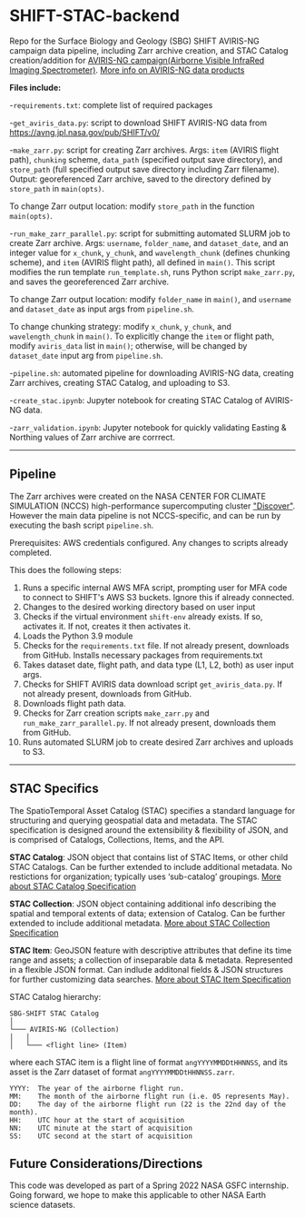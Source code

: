 # SHIFT-STAC-backend
Repo for the Surface Biology and Geology (SBG) SHIFT AVIRIS-NG campaign data pipeline, including Zarr archive creation, and STAC Catalog creation/addition for [AVIRIS-NG campaign(Airborne Visible InfraRed Imaging Spectrometer)](https://avirisng.jpl.nasa.gov). [More info on AVIRIS-NG data products](https://avirisng.jpl.nasa.gov/dataportal/)

**Files include:**

-`requirements.txt`: complete list of required packages

-`get_aviris_data.py`: script to download SHIFT AVIRIS-NG data from https://avng.jpl.nasa.gov/pub/SHIFT/v0/ 

-`make_zarr.py`: script for creating Zarr archives. Args: `item` (AVIRIS flight path), `chunking` scheme, `data_path` (specified output save directory), and `store_path` (full specified output save directory including Zarr filename). Output: georeferenced Zarr archive, saved to the directory defined by `store_path` in `main(opts)`.

To change Zarr output location: modify `store_path` in the function ` main(opts)`.

-`run_make_zarr_parallel.py`: script for submitting automated SLURM job to create Zarr archive. Args: `username`, `folder_name`, and `dataset_date`, and an integer value for `x_chunk`, `y_chunk`, and `wavelength_chunk` (defines chunking scheme), and `item` (AVIRIS flight path), all defined in `main()`. This script modifies the run template `run_template.sh`, runs Python script `make_zarr.py`, and saves the georeferenced Zarr archive. 

To change Zarr output location: modify `folder_name` in `main()`, and `username` and `dataset_date` as input args from `pipeline.sh`.

To change chunking strategy: modify `x_chunk`, `y_chunk`, and `wavelength_chunk` in `main()`. To explicitly change the `item` or flight path, modify `aviris_data` list in `main()`; otherwise, will be changed by `dataset_date` input arg from `pipeline.sh`.

-`pipeline.sh`: automated pipeline for downloading AVIRIS-NG data, creating Zarr archives, creating STAC Catalog, and uploading to S3.

-`create_stac.ipynb`: Jupyter notebook for creating STAC Catalog of AVIRIS-NG data.

-`zarr_validation.ipynb`: Jupyter notebook for quickly validating Easting & Northing values of Zarr archive are corrrect.

--------------------------------------------------------------------------------------------------------

## Pipeline

The Zarr archives were created on the NASA CENTER FOR CLIMATE SIMULATION (NCCS) high-performance supercomputing cluster ["Discover"](https://www.nccs.nasa.gov/systems/discover). However the main data pipeline is not NCCS-specific, and can be run by executing the bash script `pipeline.sh`. 

Prerequisites: AWS credentials configured. Any changes to scripts already completed.

This does the following steps:
1. Runs a specific internal AWS MFA script, prompting user for MFA code to connect to SHIFT's AWS S3 buckets. Ignore this if already connected.
2. Changes to the desired working directory based on user input
3. Checks if the virtual environment `shift-env` already exists. If so, activates it. If not, creates it then activates it.
4. Loads the Python 3.9 module
5. Checks for the `requirements.txt` file. If not already present, downloads from GitHub. Installs necessary packages from requirements.txt
6. Takes dataset date, flight path, and data type (L1, L2, both) as user input args.
7. Checks for SHIFT AVIRIS data download script `get_aviris_data.py`. If not already present, downloads from GitHub.
8. Downloads flight path data.
9. Checks for Zarr creation scripts `make_zarr.py` and `run_make_zarr_parallel.py`. If not already present, downloads them from GitHub.
10. Runs automated SLURM job to create desired Zarr archives and uploads to S3.

--------------------------------------------------------------------------------------------------------

## STAC Specifics
The SpatioTemporal Asset Catalog (STAC) specifies a standard language for structuring and querying geospatial data and metadata. The STAC specification is designed around the extensibility & flexibility of JSON, and is comprised of Catalogs, Collections, Items, and the API.

**STAC Catalog**: JSON object that contains list of STAC Items, or other child STAC Catalogs. Can be further extended to include additional metadata. No restictions for organization; typically uses ‘sub-catalog’ groupings. [More about STAC Catalog Specification](https://github.com/radiantearth/stac-spec/tree/master/catalog-spec)

**STAC Collection**: JSON object containing additional info describing the spatial and temporal extents of data; extension of Catalog. Can be further extended to include additional metadata. [More about STAC Collection Specification](https://github.com/radiantearth/stac-spec/blob/master/collection-spec/collection-spec.md)

**STAC Item**: GeoJSON feature with descriptive attributes that define its time range and assets; a collection of inseparable data & metadata. Represented in a flexible JSON format. Can indlude additonal fields & JSON structures for further customizing data searches. [More about STAC Item Specification](https://github.com/radiantearth/stac-spec/blob/master/item-spec/item-spec.md)

STAC Catalog hierarchy:
```
SBG-SHIFT STAC Catalog 
│
└─── AVIRIS-NG (Collection)
│   │
│   └─── <flight line> (Item)
```
where each STAC item is a flight line of format `angYYYYMMDDtHHNNSS`, and its asset is the Zarr dataset of format `angYYYYMMDDtHHNNSS.zarr`.

```  
YYYY:  The year of the airborne flight run.
MM:    The month of the airborne flight run (i.e. 05 represents May).
DD:    The day of the airborne flight run (22 is the 22nd day of the month).
HH:    UTC hour at the start of acquisition
NN:    UTC minute at the start of acquisition
SS:    UTC second at the start of acquisition
```  
## Future Considerations/Directions
This code was developed as part of a Spring 2022 NASA GSFC internship. Going forward, we hope to make this applicable to other NASA Earth science datasets.
